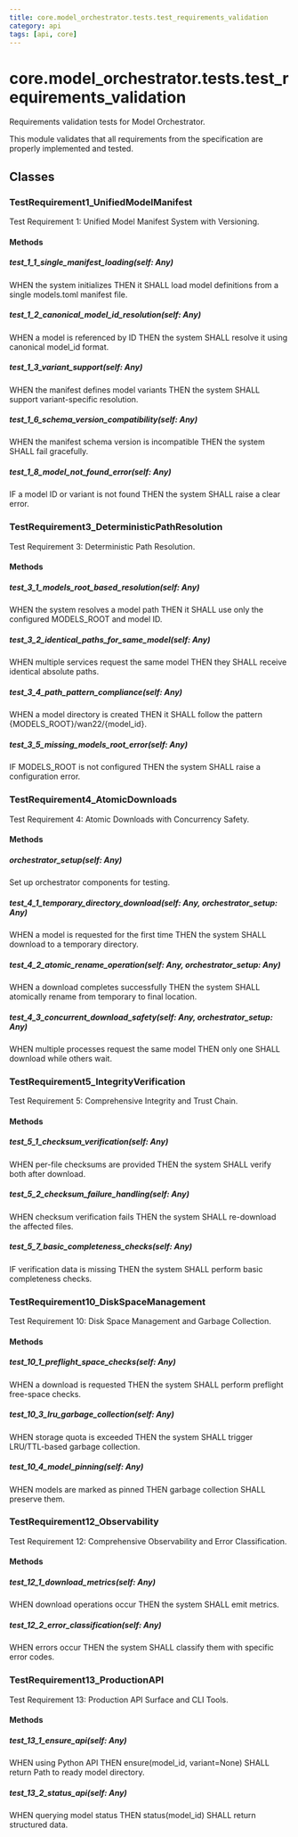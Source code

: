 ```yaml
---
title: core.model_orchestrator.tests.test_requirements_validation
category: api
tags: [api, core]
---
```


# core.model_orchestrator.tests.test_requirements_validation

Requirements validation tests for Model Orchestrator.

This module validates that all requirements from the specification
are properly implemented and tested.

## Classes

### TestRequirement1_UnifiedModelManifest

Test Requirement 1: Unified Model Manifest System with Versioning.

#### Methods

##### test_1_1_single_manifest_loading(self: Any)

WHEN the system initializes THEN it SHALL load model definitions from a single models.toml manifest file.

##### test_1_2_canonical_model_id_resolution(self: Any)

WHEN a model is referenced by ID THEN the system SHALL resolve it using canonical model_id format.

##### test_1_3_variant_support(self: Any)

WHEN the manifest defines model variants THEN the system SHALL support variant-specific resolution.

##### test_1_6_schema_version_compatibility(self: Any)

WHEN the manifest schema version is incompatible THEN the system SHALL fail gracefully.

##### test_1_8_model_not_found_error(self: Any)

IF a model ID or variant is not found THEN the system SHALL raise a clear error.

### TestRequirement3_DeterministicPathResolution

Test Requirement 3: Deterministic Path Resolution.

#### Methods

##### test_3_1_models_root_based_resolution(self: Any)

WHEN the system resolves a model path THEN it SHALL use only the configured MODELS_ROOT and model ID.

##### test_3_2_identical_paths_for_same_model(self: Any)

WHEN multiple services request the same model THEN they SHALL receive identical absolute paths.

##### test_3_4_path_pattern_compliance(self: Any)

WHEN a model directory is created THEN it SHALL follow the pattern {MODELS_ROOT}/wan22/{model_id}.

##### test_3_5_missing_models_root_error(self: Any)

IF MODELS_ROOT is not configured THEN the system SHALL raise a configuration error.

### TestRequirement4_AtomicDownloads

Test Requirement 4: Atomic Downloads with Concurrency Safety.

#### Methods

##### orchestrator_setup(self: Any)

Set up orchestrator components for testing.

##### test_4_1_temporary_directory_download(self: Any, orchestrator_setup: Any)

WHEN a model is requested for the first time THEN the system SHALL download to a temporary directory.

##### test_4_2_atomic_rename_operation(self: Any, orchestrator_setup: Any)

WHEN a download completes successfully THEN the system SHALL atomically rename from temporary to final location.

##### test_4_3_concurrent_download_safety(self: Any, orchestrator_setup: Any)

WHEN multiple processes request the same model THEN only one SHALL download while others wait.

### TestRequirement5_IntegrityVerification

Test Requirement 5: Comprehensive Integrity and Trust Chain.

#### Methods

##### test_5_1_checksum_verification(self: Any)

WHEN per-file checksums are provided THEN the system SHALL verify both after download.

##### test_5_2_checksum_failure_handling(self: Any)

WHEN checksum verification fails THEN the system SHALL re-download the affected files.

##### test_5_7_basic_completeness_checks(self: Any)

IF verification data is missing THEN the system SHALL perform basic completeness checks.

### TestRequirement10_DiskSpaceManagement

Test Requirement 10: Disk Space Management and Garbage Collection.

#### Methods

##### test_10_1_preflight_space_checks(self: Any)

WHEN a download is requested THEN the system SHALL perform preflight free-space checks.

##### test_10_3_lru_garbage_collection(self: Any)

WHEN storage quota is exceeded THEN the system SHALL trigger LRU/TTL-based garbage collection.

##### test_10_4_model_pinning(self: Any)

WHEN models are marked as pinned THEN garbage collection SHALL preserve them.

### TestRequirement12_Observability

Test Requirement 12: Comprehensive Observability and Error Classification.

#### Methods

##### test_12_1_download_metrics(self: Any)

WHEN download operations occur THEN the system SHALL emit metrics.

##### test_12_2_error_classification(self: Any)

WHEN errors occur THEN the system SHALL classify them with specific error codes.

### TestRequirement13_ProductionAPI

Test Requirement 13: Production API Surface and CLI Tools.

#### Methods

##### test_13_1_ensure_api(self: Any)

WHEN using Python API THEN ensure(model_id, variant=None) SHALL return Path to ready model directory.

##### test_13_2_status_api(self: Any)

WHEN querying model status THEN status(model_id) SHALL return structured data.

